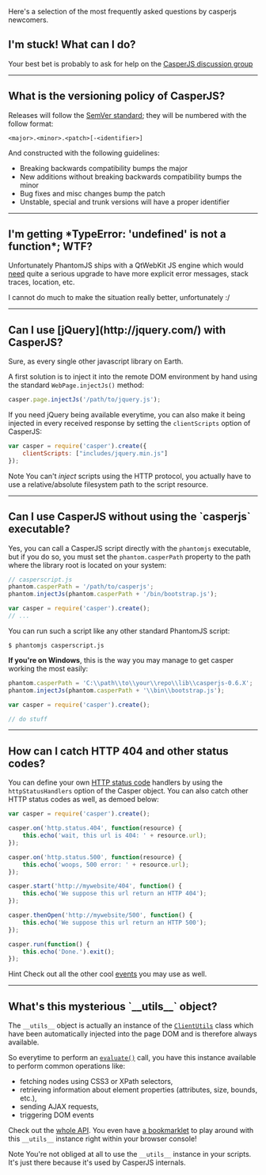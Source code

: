 Here's a selection of the most frequently asked questions by casperjs
newcomers.

<h2 id="faq-help">I'm stuck! What can I do?</h2>

Your best bet is probably to ask for help on the [CasperJS discussion
group](https://groups.google.com/forum/#!forum/casperjs)

* * * * *

<h2 id="faq-versioning">What is the versioning policy of CasperJS?</h2>

Releases will follow the [SemVer standard](http://semver.org/); they
will be numbered with the follow format:

```
<major>.<minor>.<patch>[-<identifier>]
```

And constructed with the following guidelines:

- Breaking backwards compatibility bumps the major
- New additions without breaking backwards compatibility bumps the minor
- Bug fixes and misc changes bump the patch
- Unstable, special and trunk versions will have a proper identifier

* * * * *

<h2 id="faq-typeerror">I'm getting *TypeError: 'undefined' is not a function*; WTF?</h2>

Unfortunately PhantomJS ships with a QtWebKit JS engine which would
[need](http://code.google.com/p/phantomjs/issues/detail?id=336) quite a
serious upgrade to have more explicit error messages, stack traces,
location, etc.

I cannot do much to make the situation really better, unfortunately :/

* * * * *

<h2 id="faq-jquery">Can I use [jQuery](http://jquery.com/) with CasperJS?</h2>

Sure, as every single other javascript library on Earth.

A first solution is to inject it into the remote DOM environment by
hand using the standard `WebPage.injectJs()` method:

```javascript
casper.page.injectJs('/path/to/jquery.js');
```

If you need jQuery being available everytime, you can also make it being
injected in every received response by setting the `clientScripts`
option of CasperJS:

```javascript
var casper = require('casper').create({
    clientScripts: ["includes/jquery.min.js"]
});
```

<span class="label label-info">Note</span>
You can't *inject* scripts using the HTTP protocol, you actually have to use
a relative/absolute filesystem path to the script resource.

* * * * *

<h2 id="faq-executable">Can I use CasperJS without using the `casperjs` executable?</h2>

Yes, you can call a CasperJS script directly with the `phantomjs`
executable, but if you do so, you must set the `phantom.casperPath`
property to the path where the library root is located on your system:

```javascript
// casperscript.js
phantom.casperPath = '/path/to/casperjs';
phantom.injectJs(phantom.casperPath + '/bin/bootstrap.js');

var casper = require('casper').create();
// ...
```

You can run such a script like any other standard PhantomJS script:

```
$ phantomjs casperscript.js
```

**If you're on Windows**, this is the way you may manage to get casper working
the most easily:

```javascript
phantom.casperPath = 'C:\\path\\to\\your\\repo\\lib\\casperjs-0.6.X';
phantom.injectJs(phantom.casperPath + '\\bin\\bootstrap.js');

var casper = require('casper').create();

// do stuff
```

* * * * *

<h2 id="faq-httpstatuses">How can I catch HTTP 404 and other status codes?</h2>

You can define your own
[HTTP status code](http://en.wikipedia.org/wiki/List_of_HTTP_status_codes)
handlers by using the `httpStatusHandlers` option of the Casper object. You can
also catch other HTTP status codes as well, as demoed below:

```javascript
var casper = require('casper').create();

casper.on('http.status.404', function(resource) {
    this.echo('wait, this url is 404: ' + resource.url);
});

casper.on('http.status.500', function(resource) {
    this.echo('woops, 500 error: ' + resource.url);
});

casper.start('http://mywebsite/404', function() {
    this.echo('We suppose this url return an HTTP 404');
});

casper.thenOpen('http://mywebsite/500', function() {
    this.echo('We suppose this url return an HTTP 500');
});

casper.run(function() {
    this.echo('Done.').exit();
});
```

<span class="label label-info">Hint</span>
Check out all the other cool [events](events-filters.html) you may use as well.

* * * * *

<h2 id="faq-utils">What's this mysterious `__utils__` object?</h2>

The `__utils__` object is actually an instance of the [`ClientUtils`](api.html#client-utils) class which
have been automatically injected into the page DOM and is therefore always available.

So everytime to perform an [`evaluate()`](api.html#casper.evaluate) call, you have this instance available
to perform common operations like:

- fetching nodes using CSS3 or XPath selectors,
- retrieving information about element properties (attributes, size, bounds, etc.),
- sending AJAX requests,
- triggering DOM events

Check out the [whole API](api.html#client-utils). You even have
[a bookmarklet](api.html#bookmarklet) to play around with this `__utils__` instance
right within your browser console!

<span class="label label-info">Note</span> You're not obliged at all to use the `__utils__`
instance in your scripts. It's just there because it's used by CasperJS internals.
